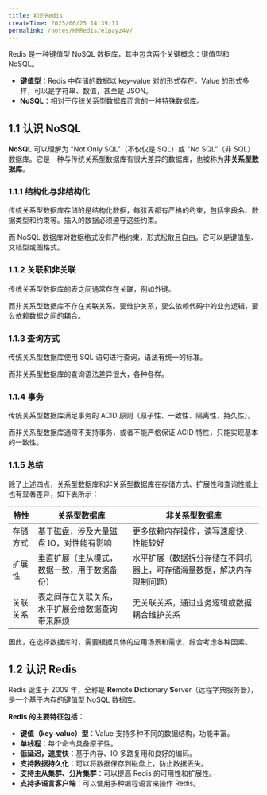 ```yaml
---
title: 初识Redis
createTime: 2025/06/25 14:39:11
permalink: /notes/HMRedis/e1payz4v/
---
```

Redis 是一种键值型 NoSQL 数据库，其中包含两个关键概念：键值型和 NoSQL。

- **键值型**：Redis 中存储的数据以 key-value 对的形式存在。Value 的形式多样，可以是字符串、数值，甚至是 JSON。
- **NoSQL**：相对于传统关系型数据库而言的一种特殊数据库。

## 1.1 认识 NoSQL

**NoSQL** 可以理解为 "Not Only SQL"（不仅仅是 SQL）或 "No SQL"（非 SQL）数据库。它是一种与传统关系型数据库有很大差异的数据库，也被称为**非关系型数据库**。

### 1.1.1 结构化与非结构化

传统关系型数据库存储的是结构化数据，每张表都有严格的约束，包括字段名、数据类型和约束等。插入的数据必须遵守这些约束。

而 NoSQL 数据库对数据格式没有严格约束，形式松散且自由。它可以是键值型、文档型或图格式。

### 1.1.2 关联和非关联

传统关系型数据库的表之间通常存在关联，例如外键。

而非关系型数据库不存在关联关系。要维护关系，要么依赖代码中的业务逻辑，要么依赖数据之间的耦合。

### 1.1.3 查询方式

传统关系型数据库使用 SQL 语句进行查询，语法有统一的标准。

而非关系型数据库的查询语法差异很大，各种各样。

### 1.1.4 事务

传统关系型数据库满足事务的 ACID 原则（原子性、一致性、隔离性、持久性）。

而非关系型数据库通常不支持事务，或者不能严格保证 ACID 特性，只能实现基本的一致性。

### 1.1.5 总结

除了上述四点，关系型数据库和非关系型数据库在存储方式、扩展性和查询性能上也有显著差异，如下表所示：

| 特性     | 关系型数据库                                      | 非关系型数据库                                                                     |
| -------- | ------------------------------------------------ | ---------------------------------------------------------------------------------- |
| 存储方式 | 基于磁盘，涉及大量磁盘 IO，对性能有影响           | 更多依赖内存操作，读写速度快，性能较好                                             |
| 扩展性   | 垂直扩展（主从模式，数据一致，用于数据备份）       | 水平扩展（数据拆分存储在不同机器上，可存储海量数据，解决内存限制问题）                 |
| 关联关系 | 表之间存在关联关系，水平扩展会给数据查询带来麻烦 | 无关联关系，通过业务逻辑或数据耦合维护关系                                           |

因此，在选择数据库时，需要根据具体的应用场景和需求，综合考虑各种因素。

## 1.2 认识 Redis

Redis 诞生于 2009 年，全称是 **Re**mote **D**ictionary **S**erver（远程字典服务器），是一个基于内存的键值型 NoSQL 数据库。

**Redis 的主要特征包括：**

- **键值（key-value）型**：Value 支持多种不同的数据结构，功能丰富。
- **单线程**：每个命令具备原子性。
- **低延迟，速度快**：基于内存、IO 多路复用和良好的编码。
- **支持数据持久化**：可以将数据保存到磁盘上，防止数据丢失。
- **支持主从集群、分片集群**：可以提高 Redis 的可用性和扩展性。
- **支持多语言客户端**：可以使用多种编程语言来操作 Redis。

